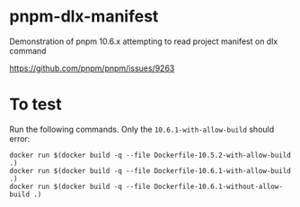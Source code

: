 # pnpm-dlx-manifest
Demonstration of pnpm 10.6.x attempting to read project manifest on dlx command

https://github.com/pnpm/pnpm/issues/9263

# To test

Run the following commands.  Only the `10.6.1-with-allow-build` should error:

```
docker run $(docker build -q --file Dockerfile-10.5.2-with-allow-build .)
docker run $(docker build -q --file Dockerfile-10.6.1-with-allow-build .)
docker run $(docker build -q --file Dockerfile-10.6.1-without-allow-build .)
```
